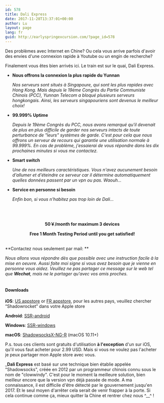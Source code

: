 ```yaml
---
id: 578
title: Dali Express
date: 2017-11-28T13:37:01+00:00
author: Lu
layout: page
lang: fr
guid: http://earlyspringexcursion.com/?page_id=578
---
```

Des problèmes avec Internet en Chine? Ou cela vous arrive parfois d'avoir des envies d'une connexion rapide à Youtube ou un engin de recherche? 

Finalement vous êtes bien arrivés ici. Le train est sur le quai, Dali Express.

- **Nous offrons la connexion la plus rapide du Yunnan**

  *Nos serveurs sont situés à Singapoure, qui sont les plus rapides avec Hong Kong. Mais depuis le 19ème Congrès du Partie Communiste Chinois (PCC), Yunnan Telecom a bloqué plusieurs serveurs hongkongais. Ainsi, les serveurs singapouriens sont devenus le meilleur choix!*


- **99.999% Uptime**

  *Depuis le 19ème Congrès du PCC, nous avons remarqué qu'il devenait de plus en plus difficile de garder nos serveurs intacts de toute perturbance de "leurs" systèmes de garde. C'est pour cela que nous offrons un serveur de recours qui garantie une utilisation normale à 99.999%. En cas de problème, j'essaierai de vous répondre dans les dix prochaines minutes si vous me contactez.*


- **Smart switch**

  *Une de nos meilleurs caractéristiques. Vous n'avez aucunement besoin d'allumer et d'éteindre ce serveur car il détermine automatiquement quelles données passent par un vpn ou pas. Waouh...*

- **Service en personne si besoin**

  *Enfin bon, si vous n'habitez pas trop loin de Dali...*
<br/>
<br/>
<p style="text-align: center;">
  <strong>50￥/month for maximum 3 devices</strong>
</p>

<p style="text-align: center;">
  <strong>Free 1 Month Testing Period until you get satisfied!</strong>
</p>
<br/>
**Contactez nous seulement par mail: <iliat@me.com>**

*Nous allons vous répondre dès que possible avec une instruction facile à la mise en oeuvre. Aussi faite moi signe si vous avez besoin que je vienne en personne vous aidez. 
Veuillez ne pas partager ce message sur le web tel que **Wechat**, mais ne le partager qu'avec vos amis proches.*
<br/>
<br/>
#### **Downloads**

**iOS**: [US appstore](https://itunes.apple.com/us/app/shadowrocket/id932747118?mt=8) or [FR appstore](https://itunes.apple.com/fr/app/shadowrocket/id932747118?mt=8), pour les autres pays, veuillez chercher &#8220;Shadowrocket&#8221; dans votre Apple store

**Android**: [SSR-android](https://github.com/shadowsocksr-backup/shadowsocksr-android/releases/download/3.4.0.8/shadowsocksr-release.apk)

**Windows**: [SSR-windows](http://earlyspringexcursion.com/ssr.zip)

**macOS**: [ShadowsocksX-NG-R](https://github.com/qinyuhang/ShadowsocksX-NG-R/releases/download/1.4.3-R8-build2/ShadowsocksX-NG-R8.dmg) (macOS 10.11+)

P.s. tous ces clients sont gratuits d'utilisation **à l'exception** d'un sur iOS, qu'il vous faut acheter pour 2.99 USD. Mais si vous ne voulez pas l'acheter je peux partager mon Apple store avec vous.

_**Dali Express** est basé sur une technique bien établie appelée "Shadowsocks", créée en 2012 par un programmeur chinois connu sous le nom de "clowwindy". C'est pour le moment la meilleure solution, bien meilleur encore que la version vpn déjà passée de mode. A ma connaissance, il est difficile d'être détecté par le gouvernement jusqu'en 2017. Et le seul moyen d'arrêter cela serait de venir frapper à la porte.
Si cela continue comme ça, mieux quitter la Chine et rentrer chez nous ^__^ ! 
